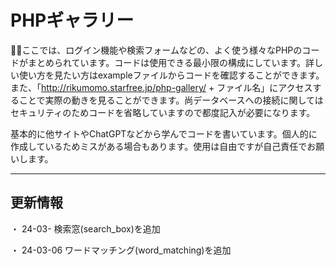 # PHPギャラリー

💁‍♂️ここでは、ログイン機能や検索フォームなどの、よく使う様々なPHPのコードがまとめられています。コードは使用できる最小限の構成にしています。詳しい使い方を見たい方はexampleファイルからコードを確認することができます。また、「http://rikumomo.starfree.jp/php-gallery/ + ファイル名」にアクセスすることで実際の動きを見ることができます。尚データベースへの接続に関してはセキュリティのためコードを省略していますので都度記入が必要になります。

基本的に他サイトやChatGPTなどから学んでコードを書いています。個人的に作成しているためミスがある場合もあります。使用は自由ですが自己責任でお願いします。

***

## 更新情報

・ 24-03-
検索窓(search_box)を追加

・ 24-03-06
ワードマッチング(word_matching)を追加